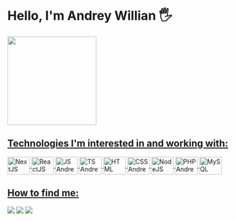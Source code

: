 # Hello, I'm Andrey Willian 🖐️
<div>
<a href="https://github.com/Andreywrl">
<img height="200em" src="https://github-readme-stats.vercel.app/api/top-langs/?username=Andreywrl&layout=compact&langs_count=7&theme=dracula"/>
</div>

## Technologies I'm interested in and working with:
<div style="display: inline_block;">
<img align="center" height="40" width="50" alt="NextJS Andrey"  src="https://cdn.jsdelivr.net/gh/devicons/devicon/icons/nextjs/nextjs-original.svg" />
<img align="center" height="40" width="50" alt="ReactJS Andrey" src="https://cdn.jsdelivr.net/gh/devicons/devicon/icons/react/react-original.svg" />
<img align="center" height="40" width="50" alt="JS Andrey"src="https://cdn.jsdelivr.net/gh/devicons/devicon/icons/javascript/javascript-original.svg" />
<img align="center" height="40" width="50" alt="TS Andrey" src="https://cdn.jsdelivr.net/gh/devicons/devicon/icons/typescript/typescript-original.svg" />
<img align="center" height="40" width="50" alt="HTML Andrey" src="https://cdn.jsdelivr.net/gh/devicons/devicon/icons/html5/html5-original.svg" />
<img align="center" height="40" width="50" alt="CSS Andrey" src="https://cdn.jsdelivr.net/gh/devicons/devicon/icons/css3/css3-original.svg" />
<img align="center" height="40" width="50" alt="NodeJS Andrey" src="https://cdn.jsdelivr.net/gh/devicons/devicon/icons/nodejs/nodejs-original.svg" />
<img align="center" height="40" width="50" alt="PHP Andrey" src="https://cdn.jsdelivr.net/gh/devicons/devicon/icons/php/php-original.svg" />
<img align="center" height="40" width="50" alt="MySQL Andrey" src="https://cdn.jsdelivr.net/gh/devicons/devicon/icons/mysql/mysql-original.svg" />
</div>

## How to find me:
<div>
<a href="https://www.linkedin.com/in/andrey-willian/" target="_blank"><img src="https://img.shields.io/badge/LinkedIn-0077B5?style=for-the-badge&logo=linkedin&logoColor=white" target="_blank"></a>
<a href = "https://api.whatsapp.com/send?phone=5551994498561&text=Ol%C3%A1%20Andrey,%20tudo%20bem?%20Adorei%20seu%20perfil%20no%20GitHub!"><img src="https://img.shields.io/badge/WhatsApp-25D366?style=for-the-badge&logo=whatsapp&logoColor=white" target="_blank"></a>
<a href="mailto:andreywillianlemos@hotmail.com" target="_blank"><img src="https://img.shields.io/badge/Microsoft_Outlook-0078D4?style=for-the-badge&logo=microsoft-outlook&logoColor=white" target="_blank"></a>
</div>

<!---
Andreywrl/Andreywrl is a ✨ special ✨ repository because its `README.md` (this file) appears on your GitHub profile.
You can click the Preview link to take a look at your changes.
--->
